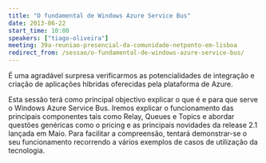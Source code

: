 ```yaml
---
title: "O fundamental de Windows Azure Service Bus"
date: 2013-06-22
start_time: 10:00
speakers: ["tiago-oliveira"]
meeting: 39a-reuniao-presencial-da-comunidade-netponto-em-lisboa
redirect_from: /sessao/o-fundamental-de-windows-azure-service-bus/
---
```


É uma agradável surpresa verificarmos as potencialidades de integração e criação de aplicações hibridas oferecidas pela plataforma de Azure.
 
Esta sessão terá como principal objectivo explicar o que é e para que serve o Windows Azure Service Bus.
Iremos explicar o funcionamento das principais componentes tais como Relay, Queues e Topics e abordar questões genéricas como o pricing e as principais novidades da release 2.1 lançada em Maio.
Para facilitar a compreensão, tentará demonstrar-se o seu funcionamento recorrendo a vários exemplos de casos de utilização da tecnologia.
